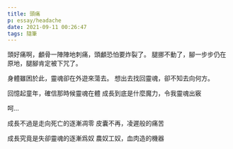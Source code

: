 ```yaml
---
title: 頭痛
p: essay/headache
date: 2021-09-11 00:26:47
tags: 隨筆
---
```


頭好痛啊，顱骨一陣陣地刺痛，頭顱恐怕要炸裂了。
腿挪不動了，腳一步步仍在原地，腿腳肯定被下咒了。

身體雖困於此，靈魂卻在外遊來蕩去。
想出去找回靈魂，卻不知去向何方。

<!--more-->

回憶起童年，確信那時候靈魂在體
成長到底是什麼魔力，令我靈魂出竅

呵...

成長不過是走向死亡的逐漸凋零
皮囊不再，凌遲般的痛苦

成長究竟是失卻靈魂的逐漸爲奴
農奴工奴，血肉造的機器

